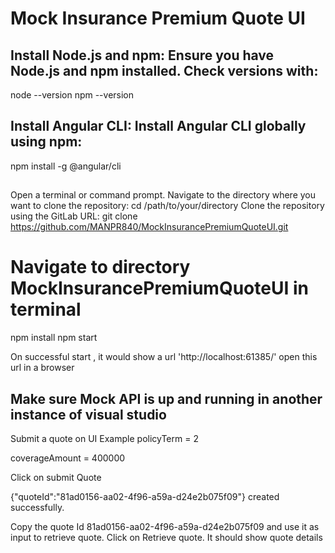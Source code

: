 # Mock Insurance Premium Quote UI

## Install Node.js and npm: Ensure you have Node.js and npm installed. Check versions with:

node --version
npm --version

## Install Angular CLI: Install Angular CLI globally using npm:

npm install -g @angular/cli

##
Open a terminal or command prompt. Navigate to the directory where you want to clone the repository: cd /path/to/your/directory Clone the repository using the GitLab URL: 
git clone https://github.com/MANPR840/MockInsurancePremiumQuoteUI.git


# Navigate to directory MockInsurancePremiumQuoteUI in terminal


npm install
npm start

On successful start , it would show a url 'http://localhost:61385/'
open this url in a browser

## Make sure Mock API is up and running in another instance of visual studio 


Submit a quote on UI 
Example policyTerm = 2

coverageAmount = 400000

Click on submit Quote

{"quoteId":"81ad0156-aa02-4f96-a59a-d24e2b075f09"} created successfully.


Copy the quote Id 81ad0156-aa02-4f96-a59a-d24e2b075f09 and use it as input to retrieve quote. Click on Retrieve quote. It should show quote details




